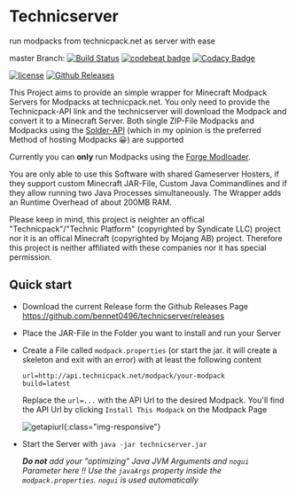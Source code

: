 # Technicserver
run modpacks from technicpack.net as server with ease

master Branch: [![Build Status](https://travis-ci.org/bennet0496/technicserver.svg?branch=master)](https://travis-ci.org/bennet0496/technicserver) [![codebeat badge](https://codebeat.co/badges/ea46b4f3-083a-4f2c-b65b-587b2436983e)](https://codebeat.co/projects/github-com-bennet0496-technicserver-master) [![Codacy Badge](https://api.codacy.com/project/badge/Grade/eb1c94d78f1e41ca9076d47cf3c3157e)](https://www.codacy.com/app/bennet0496/technicserver?utm_source=github.com&amp;utm_medium=referral&amp;utm_content=bennet0496/technicserver&amp;utm_campaign=Badge_Grade)

[![license](https://img.shields.io/github/license/bennet0496/technicserver.svg?style=flat-square)](https://github.com/bennet0496/technicserver/blob/master/LICENSE.txt) [![Github Releases](https://img.shields.io/github/downloads/bennet0496/technicserver/latest/total.svg?style=flat-square)](https://github.com/bennet0496/technicserver/releases) 


This Project aims to provide an simple wrapper for Minecraft Modpack Servers for Modpacks at technicpack.net. You only need to provide the Technicpack-API link and the technicserver will download the Modpack and convert it to a Minecraft Server. Both single ZIP-File Modpacks and Modpacks using the [Solder-API](http://solder.io/) (which in my opinion is the preferred Method of hosting Modpacks 😀) are supported

Currently you can **only** run Modpacks using the [Forge Modloader](https://files.minecraftforge.net/). 

You are only able to use this Software with shared Gameserver Hosters, if they support custom Minecraft JAR-File, Custom Java Commandlines and if they allow running two Java Processes simultaneously. The Wrapper adds an Runtime Overhead of about 200MB RAM.

Please keep in mind, this project is neighter an offical "Technicpack"/"Technic Platform" (copyrighted by Syndicate LLC) project nor it is an offical Minecraft (copyrighted by Mojang AB) project. Therefore this project is neither affiliated with these companies nor it has special permission.

## Quick start

* Download the current Release form the Github Releases Page https://github.com/bennet0496/technicserver/releases

* Place the JAR-File in the Folder you want to install and run your Server

* Create a File called `modpack.properties` (or start the jar. it will create a skeleton and exit with an error) with at least the following content

  ```properties
  url=http://api.technicpack.net/modpack/your-modpack
  build=latest
  ```

  Replace the `url=...` with the API Url to the desired Modpack. You'll find the API Url by clicking `Install This Modpack` on the Modpack Page

  ![getapiurl](/assets/img/getapiurl.png){:class="img-responsive"}

* Start the Server with `java -jar technicserver.jar`  

  *__Do not__ add your "optimizing" Java JVM Arguments and `nogui` Parameter here :bangbang: Use the `javaArgs` property inside the `modpack.properties`. `nogui` is used automatically* 
